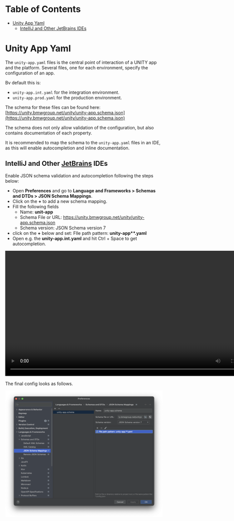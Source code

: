 # Table of Contents

<!-- START doctoc generated TOC please keep comment here to allow auto update -->
<!-- DON'T EDIT THIS SECTION, INSTEAD RE-RUN doctoc TO UPDATE -->

- [Unity App Yaml](#unity-app-yaml)
  - [IntelliJ and Other JetBrains IDEs](#intellij-and-other-jetbrains-ides)

<!-- END doctoc generated TOC please keep comment here to allow auto update -->

# Unity App Yaml

The `unity-app.yaml` files is the central point of interaction of a UNITY app and the platform.
Several files, one for each environment, specify the configuration of an app.

Bv default this is:

* `unity-app.int.yaml` for the integration environment.
* `unity-app.prod.yaml` for the production environment.

The schema for these files can be found
here: [https://unity.bmwgroup.net/unity/unity-app.schema.json](https://unity.bmwgroup.net/unity/unity-app.schema.json)

The schema does not only allow validation of the configuration, but also contains documentation of each property.

It is recommended to map the schema to the `unity-app.yaml` files in an IDE, as this will enable autocompletion and
inline documentation.

## IntelliJ and Other [JetBrains](https://www.jetbrains.com) IDEs

Enable JSON schema validation and autocompletion following the steps below:

* Open **Preferences** and go to **Language and Frameworks > Schemas and DTDs > JSON Schema Mappings**.
* Click on the **+** to add a new schema mapping.
* Fill the following fields
  * Name: **unit-app**
  * Schema File or URL: https://unity.bmwgroup.net/unity/unity-app.schema.json
  * Schema version: JSON Schema version 7
* click on the **+** below and set: FIle path pattern: **unity-app\*\*.yaml**
* Open e.g. the **unity-app.int.yaml** and hit Ctrl + Space to get autocompletion.

<video autoplay loop width=801>
  <source src="../assets/schema-autocompletion.mov" type="video/mp4">
Your browser does not support the video tag.
</video>

The final config looks as follows.

![](../assets/JSON-Schema-Mappings.png)
